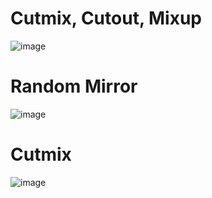 
# Cutmix, Cutout, Mixup
![image](https://user-images.githubusercontent.com/48243487/178197449-651b6099-ebdb-42c7-8912-e8e0a81ba4ea.png)

# Random Mirror
![image](https://user-images.githubusercontent.com/48243487/178197506-f46e00ee-eb47-412d-9ce9-c69f909f3c59.png)

# Cutmix
![image](https://user-images.githubusercontent.com/48243487/178197543-13755816-cc01-4fbf-9b8e-8ec2d898a09c.png)
